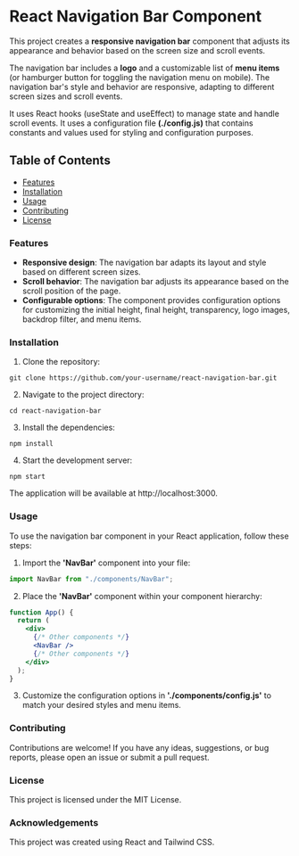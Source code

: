 # React Navigation Bar Component

This project creates a **responsive navigation bar** component that adjusts its appearance and behavior based on the screen size and scroll events.

The navigation bar includes a **logo** and a customizable list of **menu items** (or hamburger button for toggling the navigation menu on mobile). The navigation bar's style and behavior are responsive, adapting to different screen sizes and scroll events.

It uses React hooks (useState and useEffect) to manage state and handle scroll events. It uses a configuration file **(./config.js)** that contains constants and values used for styling and configuration purposes.

## Table of Contents

- [Features](#features)
- [Installation](#installation)
- [Usage](#usage)
- [Contributing](#contributing)
- [License](#license)

### Features

- **Responsive design**: The navigation bar adapts its layout and style based on different screen sizes.
- **Scroll behavior**: The navigation bar adjusts its appearance based on the scroll position of the page.
- **Configurable options**: The component provides configuration options for customizing the initial height, final height, transparency, logo images, backdrop filter, and menu items.

### Installation

1. Clone the repository:
```shell
git clone https://github.com/your-username/react-navigation-bar.git
```

2. Navigate to the project directory:
```shell
cd react-navigation-bar
```

3. Install the dependencies:
```shell
npm install
```

4. Start the development server:
```shell
npm start
```

The application will be available at http://localhost:3000.


### Usage

To use the navigation bar component in your React application, follow these steps:

1. Import the **'NavBar'** component into your file:
```jsx
import NavBar from "./components/NavBar";
```

2. Place the **'NavBar'** component within your component hierarchy:
```jsx
function App() {
  return (
    <div>
      {/* Other components */}
      <NavBar />
      {/* Other components */}
    </div>
  );
}
```

3. Customize the configuration options in **'./components/config.js'** to match your desired styles and menu items.


### Contributing
Contributions are welcome! If you have any ideas, suggestions, or bug reports, please open an issue or submit a pull request.

### License
This project is licensed under the MIT License.

### Acknowledgements
This project was created using React and Tailwind CSS.
`````
